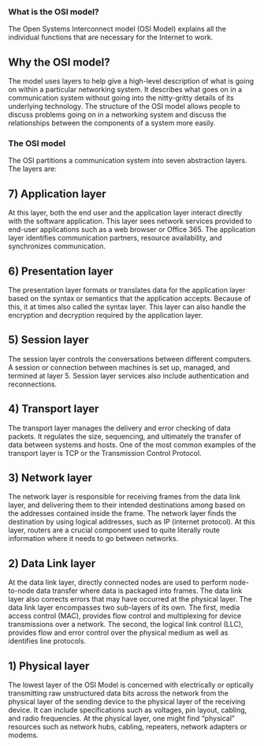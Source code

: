 ### What is the OSI model?
The Open Systems Interconnect model (OSI Model) explains all the individual functions that are necessary for the Internet to work.

## Why the OSI model?
The model uses layers to help give a high-level description of what is going on within a particular networking system. It describes what goes on in a communication system without going into the nitty-gritty details of its underlying technology. The structure of the OSI model allows people to discuss problems going on in a networking system and discuss the relationships between the components of a system more easily.

### The OSI model
The OSI partitions a communication system into seven abstraction layers. The layers are:

## 7) Application layer
At this layer, both the end user and the application layer interact directly with the software application. This layer sees network services provided to end-user applications such as a web browser or Office 365. The application layer identifies communication partners, resource availability, and synchronizes communication.

## 6) Presentation layer
The presentation layer formats or translates data for the application layer based on the syntax or semantics that the application accepts. Because of this, it at times also called the syntax layer. This layer can also handle the encryption and decryption required by the application layer.

## 5) Session layer
The session layer controls the conversations between different computers. A session or connection between machines is set up, managed, and termined at layer 5. Session layer services also include authentication and reconnections.

## 4) Transport layer
The transport layer manages the delivery and error checking of data packets. It regulates the size, sequencing, and ultimately the transfer of data between systems and hosts. One of the most common examples of the transport layer is TCP or the Transmission Control Protocol.

## 3) Network layer
The network layer is responsible for receiving frames from the data link layer, and delivering them to their intended destinations among based on the addresses contained inside the frame. The network layer finds the destination by using logical addresses, such as IP (internet protocol). At this layer, routers are a crucial component used to quite literally route information where it needs to go between networks.

## 2) Data Link layer
At the data link layer, directly connected nodes are used to perform node-to-node data transfer where data is packaged into frames. The data link layer also corrects errors that may have occurred at the physical layer.
The data link layer encompasses two sub-layers of its own. The first, media access control (MAC), provides flow control and multiplexing for device transmissions over a network. The second, the logical link control (LLC), provides flow and error control over the physical medium as well as identifies line protocols.

## 1) Physical layer
The lowest layer of the OSI Model is concerned with electrically or optically transmitting raw unstructured data bits across the network from the physical layer of the sending device to the physical layer of the receiving device. It can include specifications such as voltages, pin layout, cabling, and radio frequencies. At the physical layer, one might find “physical” resources such as network hubs, cabling, repeaters, network adapters or modems.